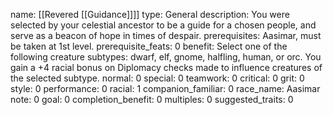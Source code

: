 name: [[Revered [[Guidance]]]]
type: General
description: You were selected by your celestial ancestor to be a guide for a chosen people, and serve as a beacon of hope in times of despair.
prerequisites: Aasimar, must be taken at 1st level.
prerequisite_feats: 0
benefit: Select one of the following creature subtypes: dwarf, elf, gnome, halfling, human, or orc. You gain a +4 racial bonus on Diplomacy checks made to influence creatures of the selected subtype.
normal: 0
special: 0
teamwork: 0
critical: 0
grit: 0
style: 0
performance: 0
racial: 1
companion_familiar: 0
race_name: Aasimar
note: 0
goal: 0
completion_benefit: 0
multiples: 0
suggested_traits: 0
